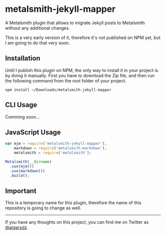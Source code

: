 # metalsmith-jekyll-mapper

A Metalsmith plugin that allows to migrate Jekyll posts to Metalsmith without any additional changes.

This is a very early version of it, therefore it's not published on NPM yet, but I am going to do that very soon.

## Installation

Until I publish this plugin on NPM, the only way to install it in your project is by doing it manually. First you have to download the Zip file, and then run the following command from the root folder of your project.

    npm install ~/Downloads/metalsmith-jekyll-mapper


## CLI Usage

Comming soon...

## JavaScript Usage

```js
var mjm = require('metalsmith-jekyll-mapper'),
    markdown = require('metalsmith-markdown'),
    metalsmith = require('metalsmith');

Metalsmith(__dirname)
  .use(mjm())
  .use(markdown())
  .build();
```

## Important

This is a temporary name for this plugin, therefore the name of this repository is going to change as well.

---

If you have any thoughts on this project, you can find me on Twitter as [@aigarsdz](http://twitter.com/aigarsdz).

